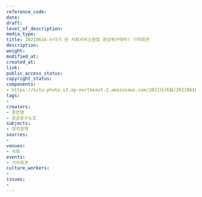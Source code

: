 ```yaml
---
reference_code: 
date: 
draft: 
level_of_description: 
media_type: 
title: 20210616-누더기 된 사회서비스원법 원상복구하라! 기자회견
description: 
weight: 
modified_at: 
created_at: 
link: 
public_access_status: 
copyright_status: 
components:
- https://kctu-photo.s3.ap-northeast-2.amazonaws.com/2021년/6월/20210616-누더기+된+사회서비스원법+원상복구하라!+기자회견/403482_58530_5931.jpg
tags:
- 
creators:
- 총연맹
- 공공운수노조
subjects:
- 정치정책
sources:
- 
venues:
- 국회
events:
- 기자회견
culture_workers:
- 
issues:
- 
---
```

